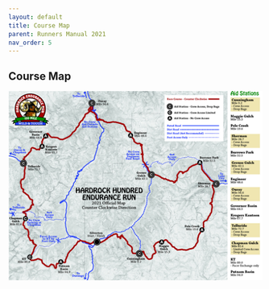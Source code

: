 ```yaml
---
layout: default 
title: Course Map
parent: Runners Manual 2021
nav_order: 5
---
```


## Course Map

![image](https://github.com/hardrock100/hardrock100.github.io/blob/52c5725ec823af2f32d9381f363bf2ad78a6a174/assets/images/HR21_map_v1.jpg)
